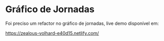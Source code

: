 # Gráfico de Jornadas

Foi preciso um refactor no gráfico de jornadas, live demo disponível em:

https://zealous-volhard-e40d15.netlify.com/